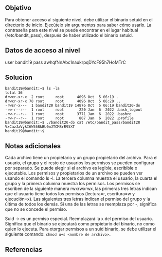## Objetivo 

Para obtener acceso al siguiente nivel, debe utilizar el binario setuid en el directorio de inicio. Ejecútelo sin argumentos para saber cómo usarlo. La contraseña para este nivel se puede encontrar en el lugar habitual (/etc/bandit_pass), después de haber utilizado el binario setuid.
## Datos de acceso al nivel

user bandit19 
pass awhqfNnAbc1naukrpqDYcF95h7HoMTrC
## Solucion

```
bandit19@bandit:~$ ls -la
total 36
drwxr-xr-x  2 root     root      4096 Oct  5 06:19 .
drwxr-xr-x 70 root     root      4096 Oct  5 06:20 ..
-rwsr-x---  1 bandit20 bandit19 14876 Oct  5 06:19 bandit20-do
-rw-r--r--  1 root     root       220 Jan  6  2022 .bash_logout
-rw-r--r--  1 root     root      3771 Jan  6  2022 .bashrc
-rw-r--r--  1 root     root       807 Jan  6  2022 .profile
bandit19@bandit:~$ ./bandit20-do cat /etc/bandit_pass/bandit20
VxCazJaVykI6W36BkBU0mJTCM8rR95XT
bandit19@bandit:~$ 
```

## Notas adicionales

Cada archivo tiene un propietario y un grupo propietario del archivo. Para el usuario, el grupo y el resto de usuarios los permisos se pueden configurar por separado. Se puede elegir si el archivo es legible, escribible o ejecutable.
Los permisos y propietarios de un archivo se pueden ver usando el comando ls -l. La tercera columna muestra el usuario, la cuarta el grupo y la primera columna muestra los permisos. 
Los permisos se escriben de la siguiente manera rwxrwxrwx, las primeras tres letras indican que el usuario tiene todos los permisos (lectura=r, escritura=w y ejecución=x). Las siguientes tres letras indican el permiso del grupo y la última de todos los demás. Si una de las letras se reemplaza por -, significa que no se concede el permiso.

Suid -> es un permiso especial. Reemplazará la x del permiso del usuario. Significa que el binario se ejecutará como propietario del binario, no como quien lo ejecuta. Para otorgar permisos a un suid binario, se debe utilizar el siguiente comando: `chmod u+s <nombre de archivo>.`

## Referencias 



